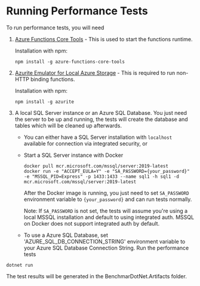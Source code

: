 # Running Performance Tests
To run performance tests, you will need
1. [Azure Functions Core Tools](https://docs.microsoft.com/azure/azure-functions/functions-run-local#install-the-azure-functions-core-tools) - This is used to start the functions runtime.

   Installation with npm:
   ```
   npm install -g azure-functions-core-tools
   ```
2. [Azurite Emulator for Local Azure Storage](https://docs.microsoft.com/azure/storage/common/storage-use-azurite?tabs=npm#install-and-run-azurite) - This is required to run non-HTTP binding functions.

   Installation with npm:
   ```
   npm install -g azurite
   ```
3. A local SQL Server instance or an Azure SQL Database. You just need the server to be up and running, the tests will create the database and tables which will be cleaned up afterwards.

   - You can either have a SQL Server installation with `localhost` available for connection via integrated security, or
   - Start a SQL Server instance with Docker
     ```
     docker pull mcr.microsoft.com/mssql/server:2019-latest
     docker run -e "ACCEPT_EULA=Y" -e "SA_PASSWORD={your_password}" -e "MSSQL_PID=Express" -p 1433:1433 --name sql1 -h sql1 -d mcr.microsoft.com/mssql/server:2019-latest
     ```
     After the Docker image is running, you just need to set `SA_PASSWORD` environment variable to `{your_password}` and can run tests normally.
     
     Note: If `SA_PASSWORD` is not set, the tests will assume you're using a local MSSQL installation and default to using integrated auth. MSSQL on Docker does not support integrated auth by default.
   - To use a Azure SQL Database, set 'AZURE_SQL_DB_CONNECTION_STRING' environment variable to your Azure SQL Database Connection String. 
Run the performance tests
```
dotnet run
```
The test results will be generated in the BenchmarDotNet.Artifacts folder.
